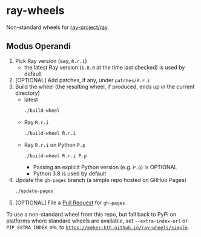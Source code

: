 # ray-wheels

Non-standard wheels for [ray-project/ray](https://github.com/ray-project/ray).

## Modus Operandi

1.  Pick Ray version (say, `R.r.i`)
    - the latest Ray version (`1.8.0` at the time last checked)  is used by default
1.  [OPTIONAL] Add patches, if any, under `patches/R.r.i`
1.  Build the wheel (the resulting wheel, if produced, ends up in the current directory)
    - latest
      ```sh
      ./build-wheel
      ```
    - Ray `R.r.i`
      ```sh
      ./build-wheel R.r.i
      ```
    - Ray `R.r.i` on Python `P.p`
      ```sh
      ./build-wheel R.r.i P.p
      ```
      * Passing an explicit Python version (e.g. `P.p`) is OPTIONAL
      * Python 3.8 is used by default
1.  Update the `gh-pages` branch (a simple repo hosted on GitHub Pages)
    ```sh
    ./update-pages
    ```
1.  [OPTIONAL] File a [Pull Request](https://github.com/mehes-kth/ray-wheels/pulls) for `gh-pages`


To use a non-standard wheel from this repo, but fall back to PyPi on platforms
where standard wheels are available, set `--extra-index-url` or `PIP_EXTRA_INDEX_URL`
to [`https://mehes-kth.github.io/ray-wheels/simple`](https://mehes-kth.github.io/ray-wheels/simple).
